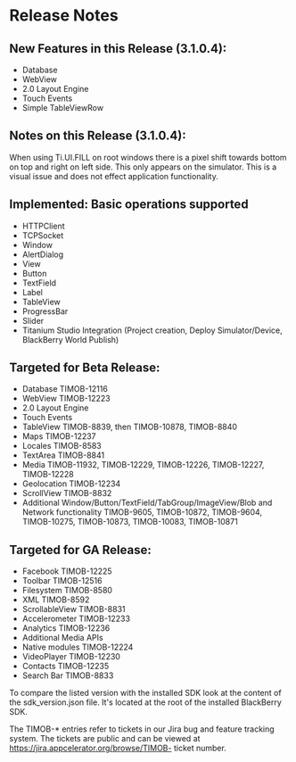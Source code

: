 Release Notes
=============


New Features in this Release (3.1.0.4):
---------------------------------------

* Database 
* WebView 
* 2.0 Layout Engine
* Touch Events
* Simple TableViewRow

Notes on this Release (3.1.0.4):
--------------------------------

When using Ti.UI.FILL on root windows there is a pixel shift towards bottom on top and right on left side. This only appears on the simulator. This is a visual issue and does not effect application functionality.


Implemented: Basic operations supported
---------------------------------------

* HTTPClient
* TCPSocket
* Window 
* AlertDialog
* View
* Button
* TextField 
* Label 
* TableView 
* ProgressBar
* Slider
* Titanium Studio Integration (Project creation, Deploy Simulator/Device, BlackBerry World Publish)


Targeted for Beta Release:
--------------------------

* Database TIMOB-12116
* WebView TIMOB-12223
* 2.0 Layout Engine
* Touch Events
* TableView TIMOB-8839, then TIMOB-10878, TIMOB-8840
* Maps TIMOB-12237
* Locales TIMOB-8583
* TextArea TIMOB-8841
* Media TIMOB-11932, TIMOB-12229, TIMOB-12226, TIMOB-12227, TIMOB-12228
* Geolocation TIMOB-12234
* ScrollView TIMOB-8832
* Additional Window/Button/TextField/TabGroup/ImageView/Blob and Network functionality TIMOB-9605, TIMOB-10872, TIMOB-9604, TIMOB-10275, TIMOB-10873, TIMOB-10083, TIMOB-10871


Targeted for GA Release:
------------------------

* Facebook TIMOB-12225
* Toolbar TIMOB-12516
* Filesystem TIMOB-8580
* XML TIMOB-8592
* ScrollableView TIMOB-8831
* Accelerometer TIMOB-12233
* Analytics TIMOB-12236
* Additional Media APIs
* Native modules TIMOB-12224
* VideoPlayer TIMOB-12230
* Contacts TIMOB-12235
* Search Bar TIMOB-8833


To compare the listed version with the installed SDK look at the content of the sdk_version.json file. It's located at the root of the installed BlackBerry SDK.

The TIMOB-* entries refer to tickets in our Jira bug and feature tracking system. The tickets are public and can be viewed at  https://jira.appcelerator.org/browse/TIMOB- ticket number.


